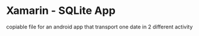 # Xamarin - SQLite App
copiable file for an android app that transport one date in 2 different activity

